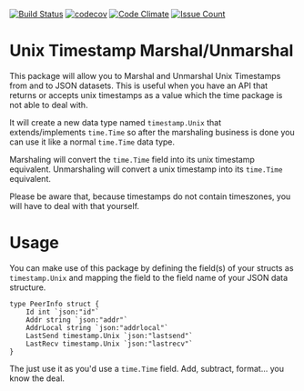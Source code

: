 [![Build Status](https://travis-ci.org/rvelhote/timestamp-marshal.svg?branch=master)](https://travis-ci.org/rvelhote/timestamp-marshal) [![codecov](https://codecov.io/gh/rvelhote/timestamp-marshal/branch/master/graph/badge.svg)](https://codecov.io/gh/rvelhote/timestamp-marshal) [![Code Climate](https://codeclimate.com/github/rvelhote/timestamp-marshal/badges/gpa.svg)](https://codeclimate.com/github/rvelhote/timestamp-marshal) [![Issue Count](https://codeclimate.com/github/rvelhote/timestamp-marshal/badges/issue_count.svg)](https://codeclimate.com/github/rvelhote/timestamp-marshal)

# Unix Timestamp Marshal/Unmarshal
This package will allow you to Marshal and Unmarshal Unix Timestamps from and to JSON datasets. This is useful when 
you have an API that returns or accepts unix timestamps as a value which the time package is not able to deal with.

It will create a new data type named `timestamp.Unix` that extends/implements `time.Time` so after the marshaling 
business is done you can use it like a normal `time.Time` data type.

Marshaling will convert the `time.Time` field into its unix timestamp equivalent.
Unmarshaling will convert a unix timestamp into its `time.Time` equivalent.

Please be aware that, because timestamps do not contain timeszones, you will have to deal with that yourself.

# Usage
You can make use of this package by defining the field(s) of your structs as `timestamp.Unix` and mapping the field 
to the field name of your JSON data structure.

```
type PeerInfo struct {
    Id int `json:"id"`
    Addr string `json:"addr"`
    AddrLocal string `json:"addrlocal"`
    LastSend timestamp.Unix `json:"lastsend"`
    LastRecv timestamp.Unix `json:"lastrecv"`
}
```

The just use it as you'd use a `time.Time` field. Add, subtract, format... you know the deal.
